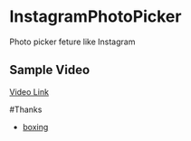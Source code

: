 # InstagramPhotoPicker

Photo picker feture like Instagram


## Sample Video
[Video Link](http://weibo.com/tv/v/ElYeFD8mc?fid=1034:78a2da645d41bd0f047a6bb55bd71e47)


#Thanks
- [boxing](https://github.com/Bilibili/boxing)
